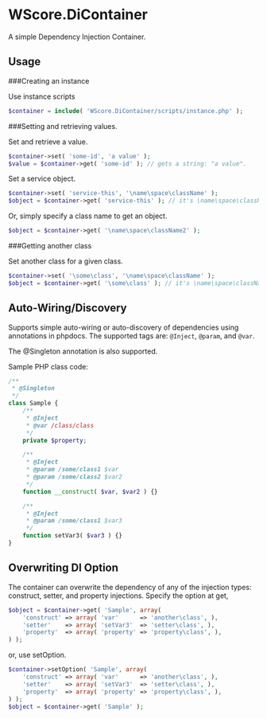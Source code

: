 WScore.DiContainer
==================

A simple Dependency Injection Container. 


Usage
-----

###Creating an instance

Use instance scripts

```php
$container = include( 'WScore.DiContainer/scripts/instance.php' );
```

###Setting and retrieving values.

Set and retrieve a value.

```php
$container->set( 'some-id', 'a value' );
$value = $container->get( 'some-id' ); // gets a string: "a value".
```

Set a service object.

```php
$container->set( 'service-this', '\name\space\className' );
$object = $container->get( 'service-this' ); // it's \name\space\className class.
```

Or, simply specify a class name to get an object.

```php
$object = $container->get( '\name\space\className2' );
```

###Getting another class

Set another class for a given class.

```php
$container->set( '\some\class', '\name\space\className' );
$object = $container->get( '\some\class' ); // it's \name\space\className class.
```

Auto-Wiring/Discovery
---------------------

Supports simple auto-wiring or auto-discovery of dependencies using annotations in phpdocs.
The supported tags are: `@Inject`, `@param`, and `@var`.

The @Singleton annotation is also supported.

Sample PHP class code:

```php
/**
 * @Singleton
 */
class Sample {
    /**
     * @Inject
     * @var /class/class
     */
    private $property;

    /**
     * @Inject
     * @param /some/class1 $var
     * @param /some/class2 $var2
     */
    function __construct( $var, $var2 ) {}

    /**
     * @Inject
     * @param /some/class1 $var3
     */
    function setVar3( $var3 ) {}
}
```


Overwriting DI Option
---------------------

The container can overwrite the dependency of any of the injection types: construct, setter, and property injections.
Specify the option at get,

```php
$object = $container->get( 'Sample', array(
    'construct' => array( 'var'      => 'another\class', ),
    'setter'    => array( 'setVar3'  => 'setter\class', ),
    'property'  => array( 'property' => 'property\class', ),
) );
```

or, use setOption.

```php
$container->setOption( 'Sample', array(
    'construct' => array( 'var'      => 'another\class', ),
    'setter'    => array( 'setVar3'  => 'setter\class', ),
    'property'  => array( 'property' => 'property\class', ),
) );
$object = $container->get( 'Sample' );
```
